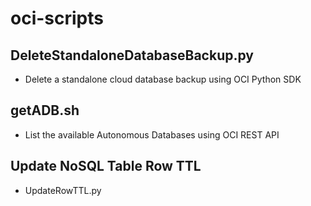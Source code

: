 # oci-scripts

## DeleteStandaloneDatabaseBackup.py
- Delete a standalone cloud database backup using OCI Python SDK

## getADB.sh
- List the available Autonomous Databases using OCI REST API

## Update NoSQL Table Row TTL
- UpdateRowTTL.py
